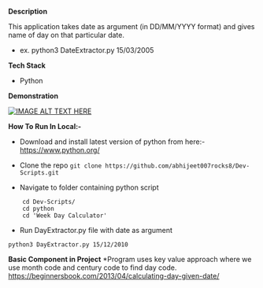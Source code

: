 **Description**

This application takes date as argument (in DD/MM/YYYY format) and gives name of day on that particular date.
* ex. python3 DateExtractor.py 15/03/2005

**Tech Stack**

* Python

**Demonstration**
        
 [![IMAGE ALT TEXT HERE](https://img.youtube.com/vi/pG0AQ9LKBxo/0.jpg)](https://www.youtube.com/watch?v=pG0AQ9LKBxo)
        
**How To Run In Local:-**

* Download and install latest version of python from here:- https://www.python.org/

* Clone the repo
```git clone https://github.com/abhijeet007rocks8/Dev-Scripts.git```

* Navigate to folder containing python script
``` 
    cd Dev-Scripts/
    cd python
    cd 'Week Day Calculator'
```

* Run DayExtractor.py file with date as argument

```
python3 DayExtractor.py 15/12/2010
```


**Basic Component in Project**
*Program uses key value approach where we use month code and century code to find day code. 
https://beginnersbook.com/2013/04/calculating-day-given-date/



